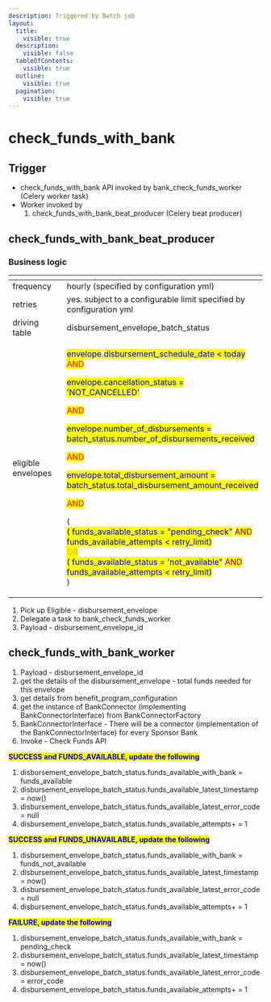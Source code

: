 ```yaml
---
description: Triggered by Batch job
layout:
  title:
    visible: true
  description:
    visible: false
  tableOfContents:
    visible: true
  outline:
    visible: true
  pagination:
    visible: true
---
```


# check\_funds\_with\_bank

## Trigger

* check\_funds\_with\_bank API invoked by bank\_check\_funds\_worker (Celery worker task)
* Worker invoked by
  1. check\_funds\_with\_bank\_beat\_producer (Celery beat producer)

## check\_funds\_with\_bank\_beat\_producer

### Business logic

<table><thead><tr><th width="235"></th><th></th></tr></thead><tbody><tr><td>frequency</td><td>hourly (specified by configuration yml)</td></tr><tr><td>retries</td><td>yes. subject to a configurable limit specified by  configuration yml</td></tr><tr><td>driving table</td><td>disbursement_envelope_batch_status</td></tr><tr><td>eligible envelopes</td><td><p><mark style="color:blue;">envelope</mark>.<mark style="color:blue;">disbursement_schedule_date &#x3C; today</mark><br><mark style="color:red;">AND</mark></p><p><mark style="color:blue;">envelope.cancellation_status = 'NOT_CANCELLED'</mark></p><p><mark style="color:red;">AND</mark></p><p><mark style="color:blue;">envelope.number_of_disbursements = batch_status.number_of_disbursements_received</mark></p><p><mark style="color:red;">AND</mark></p><p><mark style="color:blue;">envelope.total_disbursement_amount = batch_status.total_disbursement_amount_received</mark></p><p><mark style="color:red;">AND</mark></p><p>(<br><mark style="color:blue;">( funds_available_status = "pending_check"</mark> <mark style="color:purple;">AND</mark> <mark style="color:blue;">funds_available_attempts &#x3C; retry_limit)</mark><br><mark style="color:orange;">OR</mark> <br><mark style="color:blue;">( funds_available_status = 'not_available"</mark> <mark style="color:purple;">AND</mark> <mark style="color:blue;">funds_available_attempts &#x3C; retry_limit)</mark><br>) </p></td></tr></tbody></table>

1. Pick up Eligible - disbursement\_envelope
2. Delegate a task to bank\_check\_funds\_worker
3. Payload - disbursement\_envelope\_id

## check\_funds\_with\_bank\_worker

1. Payload - disbursement\_envelope\_id
2. get the details of the disbursement\_envelope - total funds needed for this envelope
3. get details from benefit\_program\_configuration
4. get the instance of BankConnector (implementing BankConnectorInterface) from BankConnectorFactory
5. BankConnectorInterface - There will be a connector (implementation of the BankConnectorInterface) for every Sponsor Bank
6. Invoke - Check Funds API

<mark style="color:blue;">**SUCCESS and FUNDS\_AVAILABLE, update the following**</mark>

1. disbursement\_envelope\_batch\_status.funds\_available\_with\_bank = funds\_available
2. disbursement\_envelope\_batch\_status.funds\_available\_latest\_timestamp = now()
3. disbursement\_envelope\_batch\_status.funds\_available\_latest\_error\_code = null
4. disbursement\_envelope\_batch\_status.funds\_available\_attempts+ = 1

<mark style="color:blue;">**SUCCESS and FUNDS\_UNAVAILABLE, update the following**</mark>

1. disbursement\_envelope\_batch\_status.funds\_available\_with\_bank = funds\_not\_available
2. disbursement\_envelope\_batch\_status.funds\_available\_latest\_timestamp = now()
3. disbursement\_envelope\_batch\_status.funds\_available\_latest\_error\_code = null
4. disbursement\_envelope\_batch\_status.funds\_available\_attempts+ = 1

<mark style="color:blue;">**FAILURE, update the following**</mark>

1. disbursement\_envelope\_batch\_status.funds\_available\_with\_bank = pending\_check
2. disbursement\_envelope\_batch\_status.funds\_available\_latest\_timestamp = now()
3. disbursement\_envelope\_batch\_status.funds\_available\_latest\_error\_code = error\_code
4. disbursement\_envelope\_batch\_status.funds\_available\_attempts+ = 1
